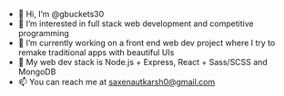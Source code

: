 - 👋 Hi, I’m @gbuckets30
- 👀 I’m interested in full stack web development and competitive programming
- 🌱 I’m currently working on a front end web dev project where I try to remake traditional apps with beautiful UIs
- :tada: My web dev stack is Node.js + Express, React + Sass/SCSS and MongoDB
- 📫 You can reach me at saxenautkarsh0@gmail.com
<!---
gbuckets30/gbuckets30 is a ✨ special ✨ repository because its `README.md` (this file) appears on your GitHub profile.
You can click the Preview link to take a look at your changes.
--->
